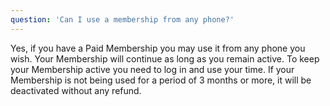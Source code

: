 ```yaml
---
question: 'Can I use a membership from any phone?'
---
```


Yes, if you have a Paid Membership you may use it from any phone you wish. Your Membership will continue as long as you remain active. To keep your Membership active you need to log in and use your time. If your Membership is not being used for a period of 3 months or more, it will be deactivated without any refund.
